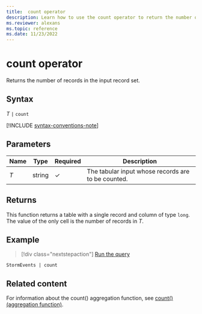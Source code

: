 ```yaml
---
title:  count operator
description: Learn how to use the count operator to return the number of records in the input record set.
ms.reviewer: alexans
ms.topic: reference
ms.date: 11/23/2022
---
```

# count operator

Returns the number of records in the input record set.

## Syntax

*T* `|` `count`

[!INCLUDE [syntax-conventions-note](../../includes/syntax-conventions-note.md)]

## Parameters

| Name | Type | Required | Description |
|--|--|--|--|
| *T* | string | &check; | The tabular input whose records are to be counted. |

## Returns

This function returns a table with a single record and column of type
`long`. The value of the only cell is the number of records in *T*.

## Example

> [!div class="nextstepaction"]
> <a href="https://dataexplorer.azure.com/clusters/help/databases/Samples?query=H4sIAAAAAAAAAwsuyS/KdS1LzSspVqhRSM4vzSsBALU2eHsTAAAA" target="_blank">Run the query</a>

```kusto
StormEvents | count
```

## Related content

For information about the count() aggregation function, see [count() (aggregation function)](count-aggfunction.md).
